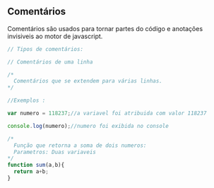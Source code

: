 ## Comentários

Comentários são usados para tornar partes do código e anotações invisiveis ao motor de javascript.

```javascript
// Tipos de comentários:

// Comentários de uma linha

/*
  Comentários que se extendem para várias linhas.
*/

//Exemplos :

var numero = 118237;//a variavel foi atribuida com valor 118237

console.log(numero);//numero foi exibida no console

/*
  Função que retorna a soma de dois numeros:
  Parametros: Duas variaveis
*/
function sum(a,b){
  return a+b;
}
```
